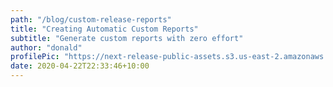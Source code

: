 ```yaml
---
path: "/blog/custom-release-reports"
title: "Creating Automatic Custom Reports"
subtitle: "Generate custom reports with zero effort"
author: "donald"
profilePic: "https://next-release-public-assets.s3.us-east-2.amazonaws.com/donald_profile_pic.jpeg"
date: 2020-04-22T22:33:46+10:00
---
```


###
